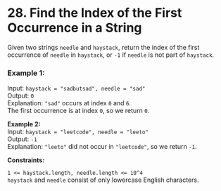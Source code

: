 # 28. Find the Index of the First Occurrence in a String
   
Given two strings ```needle``` and ```haystack```, return the index of the first occurrence of ```needle``` in ```haystack```, or ```-1``` if ```needle``` is not part of ```haystack```.  
  
 
### **Example 1:**   
Input: ```haystack = "sadbutsad", needle = "sad"```   
Output: ```0```   
Explanation: ```"sad"``` occurs at index ```0``` and ```6```.   
The first occurrence is at index ```0```, so we return ```0```.   
   
**Example 2:**   
Input: ```haystack = "leetcode", needle = "leeto"```   
Output: ```-1```   
Explanation: ```"leeto"``` did not occur in ```"leetcode"```, so we return ```-1```.    
    
   
**Constraints:**   
   
```1 <= haystack.length, needle.length <= 10^4```   
```haystack``` and ```needle``` consist of only lowercase English characters.    